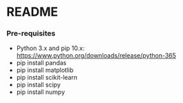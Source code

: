 # README #

### Pre-requisites 

* Python 3.x and pip 10.x: https://www.python.org/downloads/release/python-365
* pip install pandas
* pip install matplotlib
* pip install scikit-learn
* pip install scipy
* pip install numpy 


